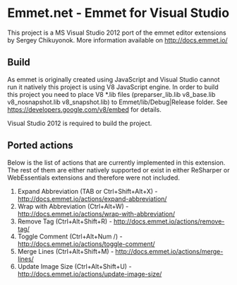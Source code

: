 # Emmet.net - Emmet for Visual Studio

This project is a MS Visual Studio 2012 port of the emmet editor extensions by Sergey Chikuyonok. More information available on http://docs.emmet.io/

## Build

As emmet is originally created using JavaScript and Visual Studio cannot run it natively this project is using V8 JavaScript engine. In order to build this project you need to place V8 *.lib files (preparser_lib.lib v8_base.lib v8_nosnapshot.lib v8_snapshot.lib) to Emmet/lib/Debug|Release folder. See https://developers.google.com/v8/embed for details.

Visual Studio 2012 is required to build the project.

## Ported actions

Below is the list of actions that are currently implemented in this extension. The rest of them are either natively supported or exist in either ReSharper or WebEssentials extensions and therefore were not included.

1. Expand Abbreviation (TAB or Ctrl+Shift+Alt+X) - http://docs.emmet.io/actions/expand-abbreviation/
2. Wrap with Abbreviation (Ctrl+Alt+W) - http://docs.emmet.io/actions/wrap-with-abbreviation/
3. Remove Tag (Ctrl+Alt+Shift+R) - http://docs.emmet.io/actions/remove-tag/
4. Toggle Comment (Ctrl+Alt+Num /) - http://docs.emmet.io/actions/toggle-comment/
5. Merge Lines (Ctrl+Alt+Shift+M) - http://docs.emmet.io/actions/merge-lines/
6. Update Image Size (Ctrl+Alt+Shift+U) - http://docs.emmet.io/actions/update-image-size/